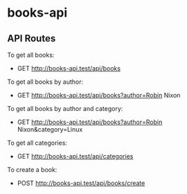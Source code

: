 # books-api

## API Routes

To get all books:

- GET http://books-api.test/api/books

To get all books by author:

- GET http://books-api.test/api/books?author=Robin Nixon

To get all books by author and category:

- GET http://books-api.test/api/books?author=Robin Nixon&category=Linux

To get all categories:
 
- GET http://books-api.test/api/categories

To create a book:

- POST http://books-api.test/api/books/create 